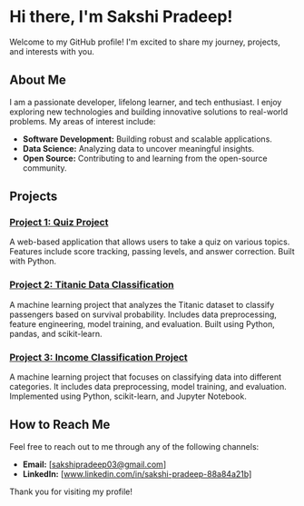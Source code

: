 # Hi there, I'm Sakshi Pradeep! 

Welcome to my GitHub profile! I'm excited to share my journey, projects, and interests with you.

## About Me

I am a passionate developer, lifelong learner, and tech enthusiast. I enjoy exploring new technologies and building innovative solutions to real-world problems. My areas of interest include:

- **Software Development:** Building robust and scalable applications.
- **Data Science:** Analyzing data to uncover meaningful insights.
- **Open Source:** Contributing to and learning from the open-source community.

## Projects

### [Project 1: Quiz Project](https://github.com/sak-shi-prad-eep/Quiz-Project)
A web-based application that allows users to take a quiz on various topics. Features include score tracking, passing levels, and answer correction. Built with Python.

### [Project 2: Titanic Data Classification](https://github.com/sak-shi-prad-eep/Titanic-Survival-Prediction)
A machine learning project that analyzes the Titanic dataset to classify passengers based on survival probability. Includes data preprocessing, feature engineering, model training, and evaluation. Built using Python, pandas, and scikit-learn.

### [Project 3: Income Classification Project](https://github.com/sak-shi-prad-eep/Income-Classification-Project)
A machine learning project that focuses on classifying data into different categories. It includes data preprocessing, model training, and evaluation. Implemented using Python, scikit-learn, and Jupyter Notebook.

## How to Reach Me

Feel free to reach out to me through any of the following channels:

- **Email:** [sakshipradeep03@gmail.com]
- **LinkedIn:** [www.linkedin.com/in/sakshi-pradeep-88a84a21b]


Thank you for visiting my profile!
